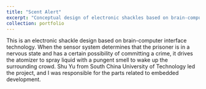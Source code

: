 ```yaml
---
title: "Scent Alert"
excerpt: "Conceptual design of electronic shackles based on brain-computer interface<br/><img src='/images/Scent-Alert.jpg'>"
collection: portfolio
---
```


This is an electronic shackle design based on brain-computer interface technology. When the sensor system determines that the prisoner is in a nervous state and has a certain possibility of committing a crime, it drives the atomizer to spray liquid with a pungent smell to wake up the surrounding crowd. Shu Yu from South China University of Technology led the project, and I was responsible for the parts related to embedded development.